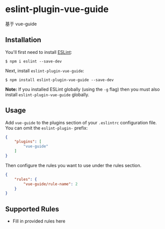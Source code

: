 # eslint-plugin-vue-guide

基于 vue-guide

## Installation

You'll first need to install [ESLint](http://eslint.org):

```
$ npm i eslint --save-dev
```

Next, install `eslint-plugin-vue-guide`:

```
$ npm install eslint-plugin-vue-guide --save-dev
```

**Note:** If you installed ESLint globally (using the `-g` flag) then you must also install `eslint-plugin-vue-guide` globally.

## Usage

Add `vue-guide` to the plugins section of your `.eslintrc` configuration file. You can omit the `eslint-plugin-` prefix:

```json
{
    "plugins": [
        "vue-guide"
    ]
}
```


Then configure the rules you want to use under the rules section.

```json
{
    "rules": {
        "vue-guide/rule-name": 2
    }
}
```

## Supported Rules

* Fill in provided rules here






